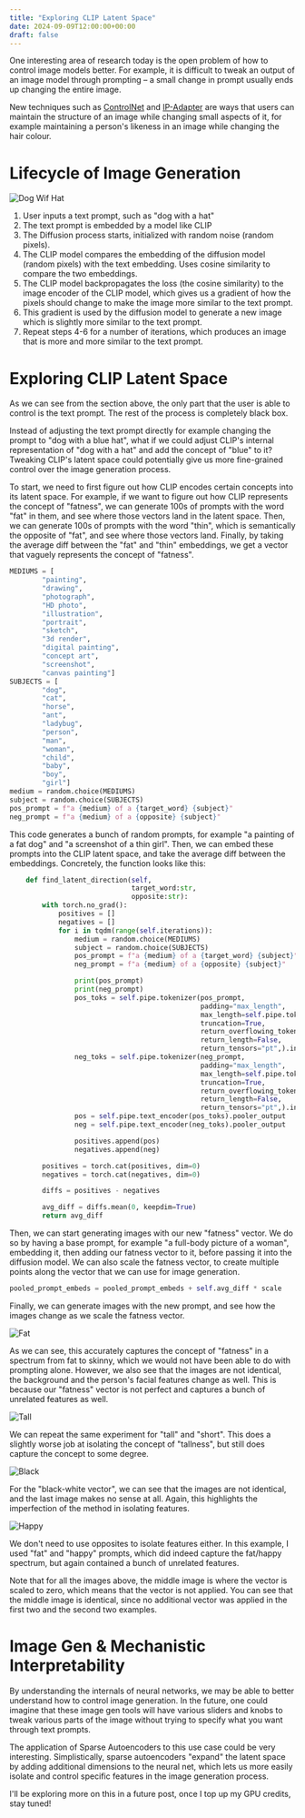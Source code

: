 ```yaml
---
title: "Exploring CLIP Latent Space"
date: 2024-09-09T12:00:00+00:00
draft: false
---
```


One interesting area of research today is the open problem of how to control image models better. For example, it is difficult to tweak an output of an image model through prompting – a small change in prompt usually ends up changing the entire image. 

New techniques such as [ControlNet](https://github.com/lllyasviel/ControlNet) and [IP-Adapter](https://github.com/tencent-ailab/IP-Adapter) are ways that users can maintain the structure of an image while changing small aspects of it, for example maintaining a person's likeness in an image while changing the hair colour.

# Lifecycle of Image Generation

![Dog Wif Hat](/wif.png)

1. User inputs a text prompt, such as "dog with a hat"
1. The text prompt is embedded by a model like CLIP
1. The Diffusion process starts, initialized with random noise (random pixels). 
1. The CLIP model compares the embedding of the diffusion model (random pixels) with the text embedding. Uses cosine similarity to compare the two embeddings.
1. The CLIP model backpropagates the loss (the cosine similarity) to the image encoder of the CLIP model, which gives us a gradient of how the pixels should change to make the image more similar to the text prompt.
1. This gradient is used by the diffusion model to generate a new image which is slightly more similar to the text prompt. 
1. Repeat steps 4-6 for a number of iterations, which produces an image that is more and more similar to the text prompt.

# Exploring CLIP Latent Space 

As we can see from the section above, the only part that the user is able to control is the text prompt. The rest of the process is completely black box. 

Instead of adjusting the text prompt directly for example changing the prompt to "dog with a blue hat", what if we could adjust CLIP's internal representation of "dog with a hat" and add the concept of "blue" to it? Tweaking CLIP's latent space could potentially give us more fine-grained control over the image generation process.

To start, we need to first figure out how CLIP encodes certain concepts into its latent space. For example, if we want to figure out how CLIP represents the concept of "fatness", we can generate 100s of prompts with the word "fat" in them, and see where those vectors land in the latent space. Then, we can generate 100s of prompts with the word "thin", which is semantically the opposite of "fat", and see where those vectors land. Finally, by taking the average diff between the "fat" and "thin" embeddings, we get a vector that vaguely represents the concept of "fatness". 

```python
MEDIUMS = [
        "painting",
        "drawing",
        "photograph",
        "HD photo",
        "illustration",
        "portrait",
        "sketch",
        "3d render",
        "digital painting",
        "concept art",
        "screenshot",
        "canvas painting"]
SUBJECTS = [
        "dog",
        "cat",
        "horse",
        "ant",
        "ladybug",
        "person",
        "man",
        "woman",
        "child",
        "baby",
        "boy",
        "girl"]
medium = random.choice(MEDIUMS)
subject = random.choice(SUBJECTS)
pos_prompt = f"a {medium} of a {target_word} {subject}"
neg_prompt = f"a {medium} of a {opposite} {subject}"
```

This code generates a bunch of random prompts, for example "a painting of a fat dog" and "a screenshot of a thin girl". Then, we can embed these prompts into the CLIP latent space, and take the average diff between the embeddings. Concretely, the function looks like this:

```python
    def find_latent_direction(self,
                              target_word:str,
                              opposite:str):
        with torch.no_grad():
            positives = []
            negatives = []
            for i in tqdm(range(self.iterations)):
                medium = random.choice(MEDIUMS)
                subject = random.choice(SUBJECTS)
                pos_prompt = f"a {medium} of a {target_word} {subject}"
                neg_prompt = f"a {medium} of a {opposite} {subject}"

                print(pos_prompt)
                print(neg_prompt)
                pos_toks = self.pipe.tokenizer(pos_prompt,
                                               padding="max_length",
                                               max_length=self.pipe.tokenizer_max_length,
                                               truncation=True,
                                               return_overflowing_tokens=False,
                                               return_length=False,
                                               return_tensors="pt",).input_ids
                neg_toks = self.pipe.tokenizer(neg_prompt,
                                               padding="max_length",
                                               max_length=self.pipe.tokenizer_max_length,
                                               truncation=True,
                                               return_overflowing_tokens=False,
                                               return_length=False,
                                               return_tensors="pt",).input_ids
                pos = self.pipe.text_encoder(pos_toks).pooler_output
                neg = self.pipe.text_encoder(neg_toks).pooler_output

                positives.append(pos)
                negatives.append(neg)

        positives = torch.cat(positives, dim=0)
        negatives = torch.cat(negatives, dim=0)

        diffs = positives - negatives

        avg_diff = diffs.mean(0, keepdim=True)
        return avg_diff
```

Then, we can start generating images with our new "fatness" vector. We do so by having a base prompt, for example "a full-body picture of a woman", embedding it, then adding our fatness vector to it, before passing it into the diffusion model. We can also scale the fatness vector, to create multiple points along the vector that we can use for image generation. 

```python
pooled_prompt_embeds = pooled_prompt_embeds + self.avg_diff * scale
```

Finally, we can generate images with the new prompt, and see how the images change as we scale the fatness vector. 

![Fat](/fat.png)

As we can see, this accurately captures the concept of "fatness" in a spectrum from fat to skinny, which we would not have been able to do with prompting alone. However, we also see that the images are not identical, the background and the person's facial features change as well. This is because our "fatness" vector is not perfect and captures a bunch of unrelated features as well.

![Tall](/tall.png)

We can repeat the same experiment for "tall" and "short". This does a slightly worse job at isolating the concept of "tallness", but still does capture the concept to some degree. 

![Black](/black.png)

For the "black-white vector", we can see that the images are not identical, and the last image makes no sense at all. Again, this highlights the imperfection of the method in isolating features.

![Happy](/fat-happy.png)

We don't need to use opposites to isolate features either. In this example, I used "fat" and "happy" prompts, which did indeed capture the fat/happy spectrum, but again contained a bunch of unrelated features. 

Note that for all the images above, the middle image is where the vector is scaled to zero, which means that the vector is not applied. You can see that the middle image is identical, since no additional vector was applied in the first two and the second two examples. 

# Image Gen & Mechanistic Interpretability

By understanding the internals of neural networks, we may be able to better understand how to control image generation. In the future, one could imagine that these image gen tools will have various sliders and knobs to tweak various parts of the image without trying to specify what you want through text prompts.

The application of Sparse Autoencoders to this use case could be very interesting. Simplistically, sparse autoencoders "expand" the latent space by adding additional dimensions to the neural net, which lets us more easily isolate and control specific features in the image generation process. 

I'll be exploring more on this in a future post, once I top up my GPU credits, stay tuned! 